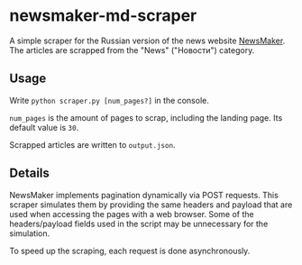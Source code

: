 # newsmaker-md-scraper

A simple scraper for the Russian version of the news website [NewsMaker](https://newsmaker.md/ru). The articles are scrapped from the "News" ("Новости") category.

## Usage

Write
`python scraper.py [num_pages?]`
in the console.

`num_pages` is the amount of pages to scrap, including the landing page. Its default value is `30`.

Scrapped articles are written to `output.json`.

## Details

NewsMaker implements pagination dynamically via POST requests. This scraper simulates them by providing the same headers and payload that are used when accessing the pages with a web browser. Some of the headers/payload fields used in the script may be unnecessary for the simulation.

To speed up the scraping, each request is done asynchronously.
